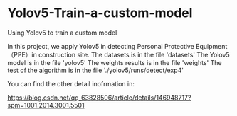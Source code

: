 # Yolov5-Train-a-custom-model
Using Yolov5 to train a custom model

In this project, we apply Yolov5 in detecting Personal Protective Equipment（PPE）in construction site.
The datasets is in the file 'datasets'
The Yolov5 model is in the file 'yolov5'
The weights results is in the file 'weights'
The test of the algorithm is in the file './yolov5/runs/detect/exp4'

You can find the other detail inofrmation in:

https://blog.csdn.net/qq_63828506/article/details/146948717?spm=1001.2014.3001.5501
